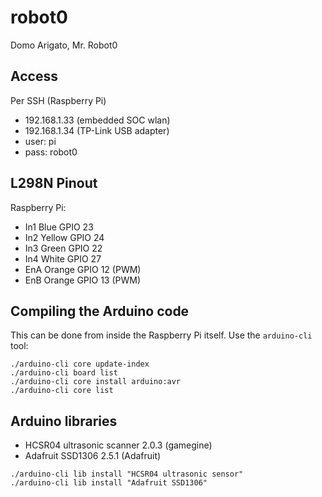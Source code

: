 # robot0

Domo Arigato, Mr. Robot0


## Access

Per SSH (Raspberry Pi)

* 192.168.1.33 (embedded SOC wlan)
* 192.168.1.34 (TP-Link USB adapter)
* user: pi
* pass: robot0


## L298N Pinout

Raspberry Pi:

* In1 Blue GPIO 23
* In2 Yellow GPIO 24
* In3 Green GPIO 22
* In4 White GPIO 27
* EnA Orange GPIO 12 (PWM)
* EnB Orange GPIO 13 (PWM)


## Compiling the Arduino code

This can be done from inside the Raspberry Pi itself.
Use the `arduino-cli` tool:


```shell
./arduino-cli core update-index
./arduino-cli board list
./arduino-cli core install arduino:avr
./arduino-cli core list
```


## Arduino libraries

- HCSR04 ultrasonic scanner 2.0.3 (gamegine)
- Adafruit SSD1306 2.5.1 (Adafruit)


```shell
./arduino-cli lib install "HCSR04 ultrasonic sensor"
./arduino-cli lib install "Adafruit SSD1306"
```

